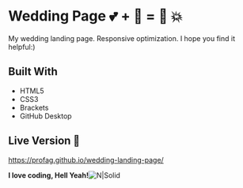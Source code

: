  # Wedding Page :two_hearts: + :couple: = :couple_with_heart: :boom:
My wedding landing page. Responsive optimization. I hope you find it helpful:) 

## Built With 

  - HTML5
 - CSS3
 - Brackets
 - GitHub Desktop
 
## Live Version :link:

https://profag.github.io/wedding-landing-page/

**I love coding, Hell Yeah!**![N|Solid](https://i.imgur.com/IT2vqfH.png)
